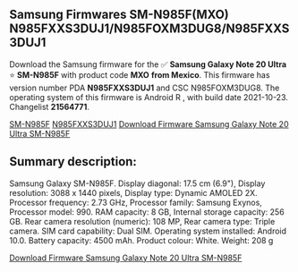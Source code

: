 <h2>Samsung Firmwares SM-N985F(MXO) N985FXXS3DUJ1/N985FOXM3DUG8/N985FXXS3DUJ1</h2>
Download the Samsung firmware for the ✅ <strong>Samsung Galaxy Note 20 Ultra </strong> ⭐ <strong>SM-N985F</strong> with product code <strong>MXO</strong> <strong> from Mexico</strong>. This firmware has version number PDA <strong>N985FXXS3DUJ1</strong> and CSC N985FOXM3DUG8. The operating system of this firmware is Android R , with build date 2021-10-23. Changelist <strong>21564771</strong>.


[SM-N985F](https://samfirm.shop/samsung/model/SM-N985F)
[N985FXXS3DUJ1](https://samfirm.shop/samsung/pda/N985FXXS3DUJ1)
[Download Firmware Samsung Galaxy Note 20 Ultra SM-N985F](https://samfirm.shop/samsung/firmware/467846)
<h2>Summary description:</h2>
<p>Samsung Galaxy SM-N985F. Display diagonal: 17.5 cm (6.9"), Display resolution: 3088 x 1440 pixels, Display type: Dynamic AMOLED 2X. Processor frequency: 2.73 GHz, Processor family: Samsung Exynos, Processor model: 990. RAM capacity: 8 GB, Internal storage capacity: 256 GB. Rear camera resolution (numeric): 108 MP, Rear camera type: Triple camera. SIM card capability: Dual SIM. Operating system installed: Android 10.0. Battery capacity: 4500 mAh. Product colour: White. Weight: 208 g</p>


[Download Firmware Samsung Galaxy Note 20 Ultra SM-N985F](https://samfirm.shop/samsung/firmware/467846)
